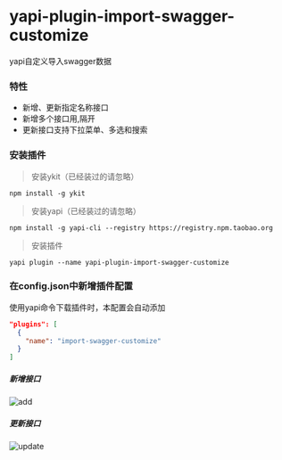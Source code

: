 # yapi-plugin-import-swagger-customize
yapi自定义导入swagger数据

### 特性

* 新增、更新指定名称接口
* 新增多个接口用,隔开
* 更新接口支持下拉菜单、多选和搜索

### 安装插件

> 安装ykit（已经装过的请忽略）

```shell
npm install -g ykit
```

> 安装yapi（已经装过的请忽略）

```shell
npm install -g yapi-cli --registry https://registry.npm.taobao.org
```
> 安装插件

```shell
yapi plugin --name yapi-plugin-import-swagger-customize
```

### 在config.json中新增插件配置

使用yapi命令下载插件时，本配置会自动添加

```json
"plugins": [
  {
    "name": "import-swagger-customize"
  }
]
```
##### 新增接口
![add](https://user-images.githubusercontent.com/20868829/60580697-1c8c2280-9db8-11e9-93fb-b281e32421ae.png)

##### 更新接口
![update](https://user-images.githubusercontent.com/20868829/60580712-22820380-9db8-11e9-8b30-32717ce11c99.png)
